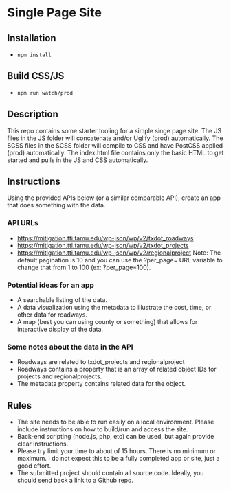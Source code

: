 # Single Page Site

## Installation
- ```npm install```

## Build CSS/JS
- ```npm run watch/prod```

## Description
This repo contains some starter tooling for a simple singe page site. The JS files in the JS folder will concatenate and/or Uglify (prod) automatically. The SCSS files in the SCSS folder will compile to CSS and have PostCSS applied (prod) automatically. The index.html file contains only the basic HTML to get started and pulls in the JS and CSS automatically.

## Instructions
Using the provided APIs below (or a similar comparable API), create an app that does something with the data.

### API URLs
- https://mitigation.tti.tamu.edu/wp-json/wp/v2/txdot_roadways
- https://mitigation.tti.tamu.edu/wp-json/wp/v2/txdot_projects
- https://mitigation.tti.tamu.edu/wp-json/wp/v2/regionalproject
Note: The default pagination is 10 and you can use the ?per_page= URL variable to change that from 1 to 100 (ex: ?per_page=100).

### Potential ideas for an app
- A searchable listing of the data.
- A data visualization using the metadata to illustrate the cost, time, or other data for roadways.
- A map (best you can using county or something) that allows for interactive display of the data.

### Some notes about the data in the API
- Roadways are related to txdot_projects and regionalproject
- Roadways contains a property that is an array of related object IDs for projects and regionalprojects.
- The metadata property contains related data for the object.

## Rules
- The site needs to be able to run easily on a local environment. Please include instructions on how to build/run and access the site.
- Back-end scripting (node.js, php, etc) can be used, but again provide clear instructions.
- Please try limit your time to about of 15 hours. There is no minimum or maximum. I do not expect this to be a fully completed app or site, just a good effort.
- The submitted project should contain all source code. Ideally, you should send back a link to a Github repo.
